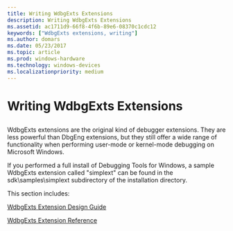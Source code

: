 ```yaml
---
title: Writing WdbgExts Extensions
description: Writing WdbgExts Extensions
ms.assetid: ac1711d9-66f8-4f6b-89e6-08370c1cdc12
keywords: ["WdbgExts extensions, writing"]
ms.author: domars
ms.date: 05/23/2017
ms.topic: article
ms.prod: windows-hardware
ms.technology: windows-devices
ms.localizationpriority: medium
---
```


# Writing WdbgExts Extensions


## <span id="ddk_writing_wdbgexts_extensions_dbwx"></span><span id="DDK_WRITING_WDBGEXTS_EXTENSIONS_DBWX"></span>


WdbgExts extensions are the original kind of debugger extensions. They are less powerful than DbgEng extensions, but they still offer a wide range of functionality when performing user-mode or kernel-mode debugging on Microsoft Windows.

If you performed a full install of Debugging Tools for Windows, a sample WdbgExts extension called "simplext" can be found in the sdk\\samples\\simplext subdirectory of the installation directory.

This section includes:

[WdbgExts Extension Design Guide](wdbgexts-extension-design-guide.md)

[WdbgExts Extension Reference](https://msdn.microsoft.com/library/windows/hardware/ff561252)

 

 






